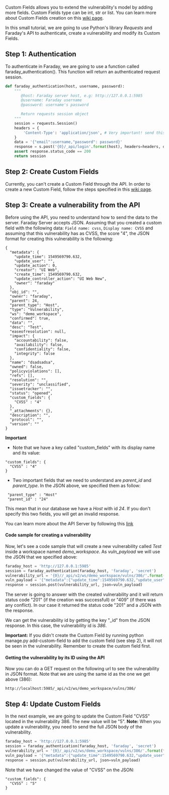Custom Fields allows you to extend the vulnerability's model by adding more fields. Custom Fields type can be int, str or list.
You can learn more about Custom Fields creation on this [wiki page](https://github.com/infobyte/faraday/wiki/Custom-fields).

In this small tutorial, we are going to use Python's library _Requests_ and Faraday's API to authenticate, create a vulnerability and modify its Custom Fields.

## Step 1: Authentication

To authenticate in Faraday, we are going to use a function called faraday_authentication(). This function will return an authenticated request session.

``` python
def faraday_authentication(host, username, password):
    """
       @host: Faraday server host, e.g: http://127.0.0.1:5985
       @username: Faraday username
       @password: username's password

       Return requests session object
    """
    session = requests.Session()
    headers = {
        'Content-Type': 'application/json', # Very important! send this content-type header!!
    }
    data = '{"email":username,"password": password}'
    response = s.post('{0}/_api/login'.format(host), headers=headers, data=data)
    assert response.status_code == 200
    return session
```

## Step 2: Create Custom Fields

Currently, you can't create a Custom Field through the API. In order to create a new Custom Field, follow the steps specified in this [wiki page](https://github.com/infobyte/faraday/wiki/Custom-fields#how-to-use-custom-fields).

## Step 3: Create a vulnerability from the API

Before using the API, you need to understand how to send the data to the server. Faraday Server accepts JSON. Assuming that you created a custom field with the following data:
`Field name: cvss`, 
`Display name: CVSS` and assuming that this vulnerability has as CVSS, the score "4", the JSON format for creating this vulnerability is the following:

```
{
  "metadata": {
    "update_time": 1549569790.632,
    "update_user": "",
    "update_action": 0,
    "creator": "UI Web",
    "create_time": 1549569790.632,
    "update_controller_action": "UI Web New",
    "owner": "faraday"
  },
  "obj_id": "",
  "owner": "faraday",
  "parent": 24,
  "parent_type": "Host",
  "type": "Vulnerability",
  "ws": "demo_workspace",
  "confirmed": true,
  "data": "",
  "desc": "Test",
  "easeofresolution": null,
  "impact": {
    "accountability": false,
    "availability": false,
    "confidentiality": false,
    "integrity": false
  },
  "name": "dsadsadsa",
  "owned": false,
  "policyviolations": [],
  "refs": [],
  "resolution": "",
  "severity": "unclassified",
  "issuetracker": "",
  "status": "opened",
  "custom_fields": {
    "CVSS" : "4"
  },
  "_attachments": {},
  "description": "",
  "protocol": "",
  "version": ""
}
```

**Important**
* Note that we have a key called "custom_fields" with its display name and its value:
```
"custom_fields": {
  "CVSS" : "4"
}
```

* Two important fields that we need to understand are _parent_id_ and _parent_type_. In the JSON above, we specified them as follow:
```
 "parent_type" : "Host"
 "parent_id" : "24" 
```
This mean that in our database we have a _Host_ with id _24_. If you don't specify this two fields, you will get an invalid response.

You can learn more about the API Server by following this [link](https://github.com/infobyte/faraday/wiki/API-Server)


#### Code sample for creating a vulnerability

Now, let's see a code sample that will create a new vulnerability called _Test_ inside a workspace named _demo_workspace_. As _vuln_payload_ we will use the JSON that we specified above:

``` python
faraday_host = 'http://127.0.0.1:5985'
session = faraday_authentication(faraday_host, 'faraday', 'secret')
vulnerability_url = '{0}//_api/v2/ws/demo_workspace/vulns/386/'.format(faraday_host)
vuln_payload = '{"metadata":{"update_time":1549569790.632,"update_user":"","update_action":0,"creator":"UI Web","create_time":1549569790.632,"update_controller_action":"UI Web New","owner":"faraday"},"obj_id":"","owner":"faraday","parent":24,"parent_type":"Host","type":"Vulnerability","ws":"demo_workspace","confirmed":true,"data":"","desc":"dsadsadsa","easeofresolution":null,"impact":{"accountability":false,"availability":false,"confidentiality":false,"integrity":false},"name":"Test","owned":false,"policyviolations":[],"refs":[],"resolution":"","severity":"unclassified","issuetracker":"","status":"opened","custom_fields":{"CVSS" : "4"},"_attachments":{},"description":"","protocol":"","version":""}'
response = session.post(vulnerability_url, json=vuln_payload)
```

The server is going to answer with the created vulnerability and it will return status code "201" (if the creation was successfull) or "409" (if there was any conflict). In our case it returned the status code "201" and a JSON with the response. 

We can get the vulnerability id by getting the key "_id" from the JSON response. In this case, the vulnerability id is _386_. 

**Important:** If you didn't create the Custom Field by running python manage.py add-custom-field to add the custom field (see step 2), it will not be seen in the vulnerability. Remember to create the custom field first.

#### Getting the vulnerability by its ID using the API

Now you can do a GET request on the following url to see the vulnerability in JSON format. Note that we are using the same id as the one we get above (386):

`http://localhost:5985/_api/v2/ws/demo_workspace/vulns/386/`


## Step 4: Update Custom Fields

In the next example, we are going to update the Custom Field "CVSS" located in the vulnerability 386. The new value will be "5". 
**Note:** When you update a vulnerability, you need to send the full JSON body of the vulnerability.

``` python
faraday_host = 'http://127.0.0.1:5985'
session = faraday_authentication(faraday_host, 'faraday', 'secret')
vulnerability_url = '{0}/_api/v2/ws/demo_workspace/vulns/386/'.format(faraday_host)
vuln_payload = '{"metadata":{"update_time":1549569790.632,"update_user":"","update_action":0,"creator":"UI Web","create_time":1549569790.632,"update_controller_action":"UI Web New","owner":"faraday"},"obj_id":"","owner":"faraday","parent":24,"parent_type":"Host","type":"Vulnerability","ws":"demo_workspace","confirmed":true,"data":"","desc":"dsadsadsa","easeofresolution":null,"impact":{"accountability":false,"availability":false,"confidentiality":false,"integrity":false},"name":"Test","owned":false,"policyviolations":[],"refs":[],"resolution":"","severity":"unclassified","issuetracker":"","status":"opened","custom_fields":"CVSS": "5","_attachments":{},"description":"","protocol":"","version":""}'
response = session.put(vulnerability_url, json=vuln_payload)
```

Note that we have changed the value of "CVSS" on the JSON:
```
"custom_fields": {
  "CVSS" : "5"
}